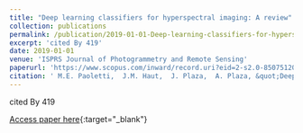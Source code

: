 ```yaml
---
title: "Deep learning classifiers for hyperspectral imaging: A review"
collection: publications
permalink: /publication/2019-01-01-Deep-learning-classifiers-for-hyperspectral-imaging-A-review
excerpt: 'cited By 419'
date: 2019-01-01
venue: 'ISPRS Journal of Photogrammetry and Remote Sensing'
paperurl: 'https://www.scopus.com/inward/record.uri?eid=2-s2.0-85075120360&doi=10.1016%2fj.isprsjprs.2019.09.006&partnerID=40&md5=588a5e62e0740464b9f70cf898565ec1'
citation: ' M.E. Paoletti,  J.M. Haut,  J. Plaza,  A. Plaza, &quot;Deep learning classifiers for hyperspectral imaging: A review.&quot; ISPRS Journal of Photogrammetry and Remote Sensing, 2019.'
---
```

cited By 419

[Access paper here](https://www.scopus.com/inward/record.uri?eid=2-s2.0-85075120360&doi=10.1016%2fj.isprsjprs.2019.09.006&partnerID=40&md5=588a5e62e0740464b9f70cf898565ec1){:target="_blank"}
